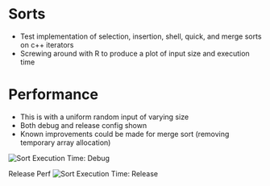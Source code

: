 # Sorts
* Test implementation of selection, insertion, shell, quick, and merge sorts on c++ iterators
* Screwing around with R to produce a plot of input size and execution time

# Performance
* This is with a uniform random input of varying size
* Both debug and release config shown
* Known improvements could be made for merge sort (removing temporary array allocation)

![Sort Execution Time: Debug](https://raw.githubusercontent.com/jmoyers/Sorts/master/Sorts/sorts.png)

Release Perf
![Sort Execution Time: Release](https://raw.githubusercontent.com/jmoyers/Sorts/master/Sorts/sorts_release.png)
